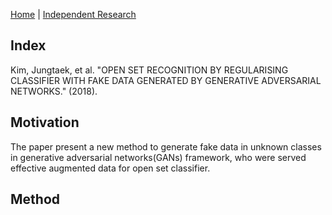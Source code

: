 [Home](https://clojia.github.io/) | [Independent Research](https://clojia.github.io/independent_research/) 

## Index
Kim, Jungtaek, et al. "OPEN SET RECOGNITION BY REGULARISING CLASSIFIER WITH FAKE DATA GENERATED BY GENERATIVE ADVERSARIAL NETWORKS." (2018).

## Motivation
The paper present a new method to generate fake data in unknown classes in generative adversarial networks(GANs) framework, who were served effective augmented data for open set classifier.
## Method
